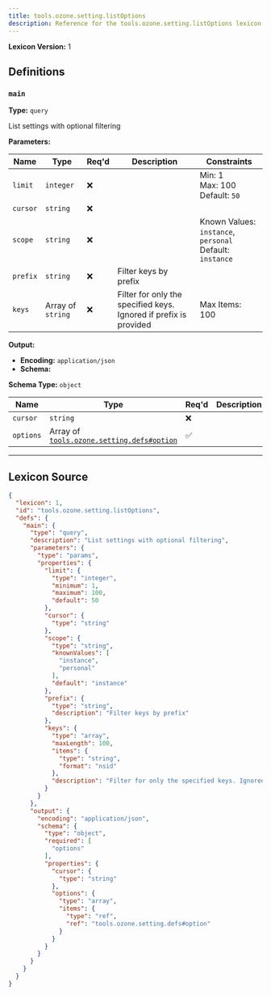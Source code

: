 ```yaml
---
title: tools.ozone.setting.listOptions
description: Reference for the tools.ozone.setting.listOptions lexicon
---
```

**Lexicon Version:** 1

## Definitions

<a name="main"></a>
### `main`

**Type:** `query`

List settings with optional filtering

**Parameters:**

| Name | Type | Req'd  | Description | Constraints |
|------|------|----------|-------------|-------------|
| `limit` | `integer` | ❌  |  | Min: 1<br/>Max: 100<br/>Default: `50` |
| `cursor` | `string` | ❌  |  |  |
| `scope` | `string` | ❌  |  | Known Values: `instance`, `personal`<br/>Default: `instance` |
| `prefix` | `string` | ❌  | Filter keys by prefix |  |
| `keys` | Array of `string` | ❌  | Filter for only the specified keys. Ignored if prefix is provided | Max Items: 100 |
**Output:**

- **Encoding:** `application/json`
- **Schema:**

**Schema Type:** `object`

| Name | Type | Req'd  | Description | Constraints |
|------|------|----------|-------------|-------------|
| `cursor` | `string` | ❌  |  |  |
| `options` | Array of [`tools.ozone.setting.defs#option`](/tools/ozone/setting/defs#option) | ✅  |  |  |

---

## Lexicon Source
```json
{
  "lexicon": 1,
  "id": "tools.ozone.setting.listOptions",
  "defs": {
    "main": {
      "type": "query",
      "description": "List settings with optional filtering",
      "parameters": {
        "type": "params",
        "properties": {
          "limit": {
            "type": "integer",
            "minimum": 1,
            "maximum": 100,
            "default": 50
          },
          "cursor": {
            "type": "string"
          },
          "scope": {
            "type": "string",
            "knownValues": [
              "instance",
              "personal"
            ],
            "default": "instance"
          },
          "prefix": {
            "type": "string",
            "description": "Filter keys by prefix"
          },
          "keys": {
            "type": "array",
            "maxLength": 100,
            "items": {
              "type": "string",
              "format": "nsid"
            },
            "description": "Filter for only the specified keys. Ignored if prefix is provided"
          }
        }
      },
      "output": {
        "encoding": "application/json",
        "schema": {
          "type": "object",
          "required": [
            "options"
          ],
          "properties": {
            "cursor": {
              "type": "string"
            },
            "options": {
              "type": "array",
              "items": {
                "type": "ref",
                "ref": "tools.ozone.setting.defs#option"
              }
            }
          }
        }
      }
    }
  }
}
```

